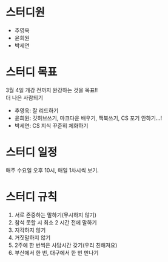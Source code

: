 # 스터디원
- 추영욱  
- 윤희원  
- 박세연  

# 스터디 목표
3월 4일 개강 전까지 완강하는 것을 목표!!  
더 나은 사람되기  

- 추영욱: 잘 리드하기
- 윤희원: 깃허브쓰기, 마크다운 배우기, 맥북쓰기, CS 포기 안하기...!
- 박세연: CS 지식 꾸준히 체화하기

# 스터디 일정
매주 수요일 오후 10시, 매일 1차시씩 보기.  

# 스터디 규칙
1. 서로 존중하는 말하기(무시하지 않기)
2. 참석 못할 시 최소 2 시간 전에 말하기
3. 지각하지 않기
4. 거짓말하지 않기
5. 2주에 한 번씩은 사담시간 갖기(우리 친해져요)
6. 부산에서 한 번, 대구에서 한 번 만나기
